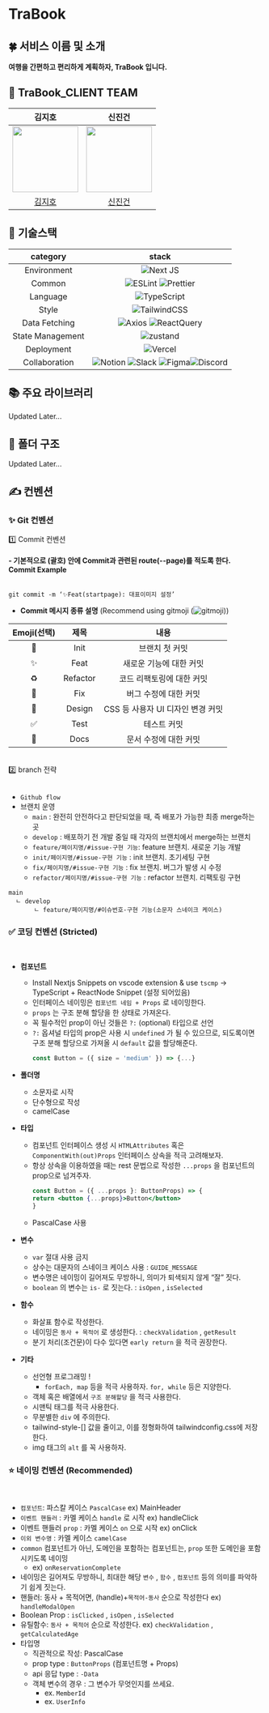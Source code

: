 # TraBook

## 🍀 서비스 이름 및 소개

<strong>여행을 간편하고 편리하게 계획하자, TraBook 입니다.</strong>

## 👤 TraBook_CLIENT TEAM

|                       **김지호**                       |                       **신진건**                       |
| :----------------------------------------------------: | :----------------------------------------------------: |
| <center><img src="" width="130" height="130"></center> | <center><img src="" width="130" height="130"></center> |
|         [김지호](https://github.com/jihostudy)         |         [신진건](https://github.com/sjg729729)         |

## 🔗 기술스택

|   **category**   |                                                                                                                                                                                                      **stack**                                                                                                                                                                                                      |
| :--------------: | :-----------------------------------------------------------------------------------------------------------------------------------------------------------------------------------------------------------------------------------------------------------------------------------------------------------------------------------------------------------------------------------------------------------------: |
|   Environment    |                                                                                                                                                        ![Next JS](https://img.shields.io/badge/Next-black?style=for-the-badge&logo=next.js&logoColor=white)                                                                                                                                                         |
|      Common      |                                                                                                  ![ESLint](https://img.shields.io/badge/ESLint-4B3263?style=for-the-badge&logo=eslint&logoColor=white) ![Prettier](https://img.shields.io/badge/Prettier-F7B93E?style=for-the-badge&logo=prettier&logoColor=white)                                                                                                  |
|     Language     |                                                                                                                                                ![TypeScript](https://img.shields.io/badge/TypeScript-3178C6.svg?style=for-the-badge&logo=TypeScript&logoColor=white)                                                                                                                                                |
|      Style       |                                                                                                                                            ![TailwindCSS](https://img.shields.io/badge/tailwindcss-%2338B2AC.svg?style=for-the-badge&logo=tailwind-css&logoColor=white)                                                                                                                                             |
|  Data Fetching   |                                                                                                ![Axios](https://img.shields.io/badge/Axios-5A29E4?style=for-the-badge&logo=Axios&logoColor=white) ![ReactQuery](https://img.shields.io/badge/ReactQuery-FF4154?style=for-the-badge&logo=ReactQuery&logoColor=white)                                                                                                 |
| State Management |                                                                                                                                                  ![zustand](https://img.shields.io/badge/zustand-%2320232a.svg?style=for-the-badge&logo=react&logoColor=%2361DAFB)                                                                                                                                                  |
|    Deployment    |                                                                                                                                                    ![Vercel](https://img.shields.io/badge/vercel-%23000000.svg?style=for-the-badge&logo=vercel&logoColor=white)                                                                                                                                                     |
|  Collaboration   | ![Notion](https://img.shields.io/badge/Notion-000000?style=for-the-badge&logo=Notion&logoColor=white) ![Slack](https://img.shields.io/badge/Slack-4A154B?style=for-the-badge&logo=Slack&logoColor=white) ![Figma](https://img.shields.io/badge/Figma-F24E1E?style=for-the-badge&logo=Figma&logoColor=white)![Discord](https://img.shields.io/badge/Discord-5865F2?style=for-the-badge&logo=Discord&logoColor=white) |

## 📚 주요 라이브러리

Updated Later...

## 📂 폴더 구조

Updated Later...

## ✍️ 컨벤션

### ✨ Git 컨벤션

<!--  <details> -->
<summary>  1️⃣ Commit 컨벤션  </summary>
<br />
<strong> - 기본적으로 (괄호) 안에 Commit과 관련된 route(--page)를 적도록 한다. </strong>

<br />
<strong>Commit Example</strong>
<br /><br />

```
git commit -m ‘✨Feat(startpage): 대표이미지 설정’
```

- **Commit 메시지 종류 설명** (Recommend using gitmoji (![gitmoji](https://gitmoji.dev/)))

| Emoji(선택) |   제목   |               내용                |
| :---------: | :------: | :-------------------------------: |
|     🎉      |   Init   |          브랜치 첫 커밋           |
|     ✨      |   Feat   |      새로운 기능에 대한 커밋      |
|     ♻️      | Refactor |     코드 리팩토링에 대한 커밋     |
|     🐛      |   Fix    |       버그 수정에 대한 커밋       |
|     💄      |  Design  | CSS 등 사용자 UI 디자인 변경 커밋 |
|     ✅      |   Test   |            테스트 커밋            |
|     📝      |   Docs   |       문서 수정에 대한 커밋       |

<br/>

<!--  </details> -->

<!--  <details> -->
<summary>  2️⃣ branch 전략  </summary>
<br />

- `Github flow`
- 브랜치 운영
  - `main` : 완전히 안전하다고 판단되었을 때, 즉 배포가 가능한 최종 merge하는 곳
  - `develop` : 배포하기 전 개발 중일 때 각자의 브랜치에서 merge하는 브랜치
  - `feature/페이지명/#issue-구현 기능`: feature 브랜치. 새로운 기능 개발
  - `init/페이지명/#issue-구현 기능` : init 브랜치. 초기세팅 구현
  - `fix/페이지명/#issue-구현 기능` : fix 브랜치. 버그가 발생 시 수정
  - `refactor/페이지명/#issue-구현 기능` : refactor 브랜치. 리팩토링 구현

```
main
  ㄴ develop
       ㄴ feature/페이지명/#이슈번호-구현 기능(소문자 스네이크 케이스)
```

<!--  </details> -->

<!--  <details> -->

### ✅ 코딩 컨벤션 (Stricted)

<br />

- <strong>컴포넌트</strong>

  - Install Nextjs Snippets on vscode extension & use `tscmp` → TypeScript + ReactNode Snippet (설정 되어있음)
  - 인터페이스 네이밍은 `컴포넌트 네임 + Props` 로 네이밍한다.
  - `props` 는 구조 분해 할당을 한 상태로 가져온다.
  - 꼭 필수적인 prop이 아닌 것들은 `?:` (optional) 타입으로 선언
  - `?:` 옵셔널 타입의 prop은 사용 시 `undefined` 가 될 수 있으므로, 되도록이면 구조 분해 할당으로 가져올 시 `default` 값을 할당해준다.
    ```jsx
    const Button = ({ size = 'medium' }) => {...}
    ```

- <strong>폴더명</strong>

  - 소문자로 시작
  - 단수형으로 작성
  - camelCase

- <strong>타입</strong>

  - 컴포넌트 인터페이스 생성 시 `HTMLAttributes` 혹은 `ComponentWith(out)Props` 인터페이스 상속을 적극 고려해보자.
  - 항상 상속을 이용하였을 때는 rest 문법으로 작성한 `...props` 을 컴포넌트의 prop으로 넘겨주자. </br>
    ```jsx
    const Button = ({ ...props }: ButtonProps) => {
    return <button {...props}>Button</button>
    }
    ```
  - PascalCase 사용

- <strong>변수</strong>

  - `var` 절대 사용 금지
  - 상수는 대문자의 스네이크 케이스 사용 : `GUIDE_MESSAGE`
  - 변수명은 네이밍이 길어져도 무방하니, 의미가 퇴색되지 않게 “잘” 짓다.
  - `boolean` 의 변수는 `is-` 로 짓는다. : `isOpen` , `isSelected`

- <strong>함수</strong>

  - 화살표 함수로 작성한다.
  - 네이밍은 `동사 + 목적어` 로 생성한다. : `checkValidation` , `getResult`
  - 분기 처리(조건문)이 다수 있다면 `early return` 을 적극 권장한다.

- <strong>기타</strong>
  - 선언형 프로그래밍 !
    - `forEach, map` 등을 적극 사용하자. `for, while` 등은 지양한다.
  - 객체 혹은 배열에서 `구조 분해할당` 을 적극 사용한다.
  - 시맨틱 태그를 적극 사용한다.
  - 무분별한 `div` 에 주의한다.
  - tailwind-style-[] 값을 줄이고, 이를 정형화하여 tailwindconfig.css에 저장한다.
  - img 태그의 `alt` 를 꼭 사용하자.

<!--  </details> -->

<!--  <details> -->

### ⭐ 네이밍 컨벤션 (Recommended)

<br />

- `컴포넌트`: 파스칼 케이스 `PascalCase` ex) MainHeader
- `이벤트 핸들러` : 카멜 케이스 `handle` 로 시작 ex) handleClick
- 이벤트 핸들러 `prop` : 카멜 케이스 `on` 으로 시작 ex) onClick
- `이외 변수명` : 카멜 케이스 `camelCase`
- `common` 컴포넌트가 아닌, 도메인을 포함하는 컴포넌트는, `prop` 또한 도메인을 포함시키도록 네이밍
  - ex) `onReservationComplete`
- 네이밍은 길어져도 무방하니, 최대한 해당 `변수` , `함수` , `컴포넌트` 등의 의미를 파악하기 쉽게 짓는다.
- 핸들러: 동사 + 목적어면, (handle)+`목적어-동사` 순으로 작성한다 ex) `handleModalOpen`
- Boolean Prop : `isClicked` , `isOpen` , `isSelected`
- 유틸함수: `동사 + 목적어` 순으로 작성한다. ex) `checkValidation` , `getCalculatedAge`
- 타입명
  - 직관적으로 작성: PascalCase
  - prop type : `ButtonProps` (컴포넌트명 + Props)
  - api 응답 type : `-Data`
  - 객체 변수의 경우 : 그 변수가 무엇인지를 쓰세요.
    - ex. `MemberId`
    - ex. `UserInfo`

<!--  </details> -->
